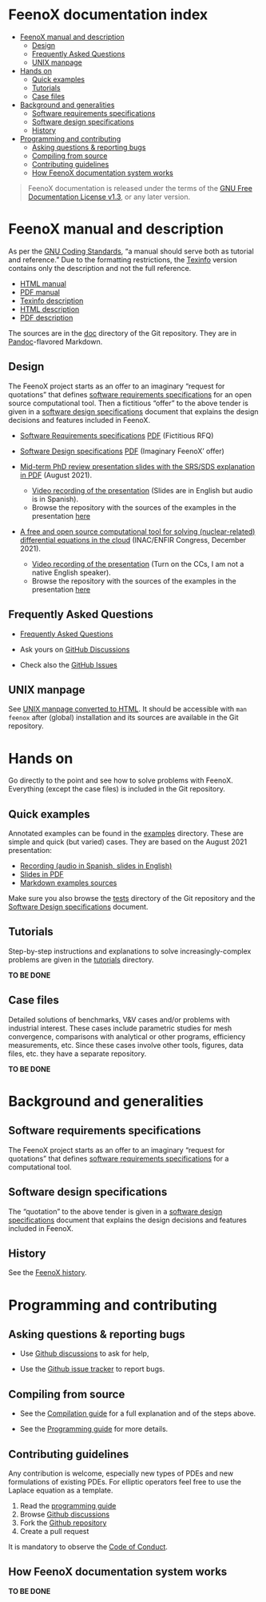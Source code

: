 # FeenoX documentation index

- [FeenoX manual and description][]
  - [Design][]
  - [Frequently Asked Questions][]
  - [UNIX manpage][]
- [Hands on][]
  - [Quick examples][]
  - [Tutorials][]
  - [Case files][]
- [Background and generalities][]
  - [Software requirements specifications][]
  - [Software design specifications][]
  - [History][]
- [Programming and contributing][]
  - [Asking questions & reporting bugs][]
  - [Compiling from source][]
  - [Contributing guidelines][]
  - [How FeenoX documentation system works][]

> FeenoX documentation is released under the terms of the [GNU Free
> Documentation License v1.3][], or any later version.

  [FeenoX manual and description]: #feenox-manual-and-description
  [Design]: #design
  [Frequently Asked Questions]: #frequently-asked-questions
  [UNIX manpage]: #unix-manpage
  [Hands on]: #hands-on
  [Quick examples]: #quick-examples
  [Tutorials]: #tutorials
  [Case files]: #case-files
  [Background and generalities]: #background-and-generalities
  [Software requirements specifications]: #software-requirements-specifications
  [Software design specifications]: #software-design-specifications
  [History]: #history
  [Programming and contributing]: #programming-and-contributing
  [Asking questions & reporting bugs]: #asking-questions-reporting-bugs
  [Compiling from source]: #compiling-from-source
  [Contributing guidelines]: #contributing-guidelines
  [How FeenoX documentation system works]: #how-feenox-documentation-system-works
  [GNU Free Documentation License v1.3]: https://www.gnu.org/licenses/fdl-1.3.html

# FeenoX manual and description

As per the [GNU Coding Standards][], “a manual should serve both as
tutorial and reference.” Due to the formatting restrictions, the
[Texinfo][] version contains only the description and not the full
reference.

- [HTML manual][]
- [PDF manual][]
- [Texinfo description][]
- [HTML description][]
- [PDF description][]

The sources are in the [doc][] directory of the Git repository. They are
in [Pandoc][]-flavored Markdown.

  [GNU Coding Standards]: https://www.gnu.org/prep/standards/standards.html#GNU-Manuals
  [Texinfo]: https://www.gnu.org/software/texinfo/
  [HTML manual]: https://www.seamplex.com/feenox/doc/feenox-manual.html
  [PDF manual]: https://www.seamplex.com/feenox/doc/feenox-manual.pdf
  [Texinfo description]: https://www.seamplex.com/feenox/doc/feenox-desc.texi
  [HTML description]: https://www.seamplex.com/feenox/doc/feenox-desc.html
  [PDF description]: https://www.seamplex.com/feenox/doc/feenox-desc.pdf
  [doc]: https://github.com/seamplex/feenox/tree/main/doc
  [Pandoc]: https://pandoc.org/

## Design

The FeenoX project starts as an offer to an imaginary “request for
quotations” that defines [software requirements specifications][1] for
an open source computational tool. Then a fictitious “offer” to the
above tender is given in a [software design specifications][2] document
that explains the design decisions and features included in FeenoX.

- [Software Requirements specifications][3] [PDF][] (Fictitious RFQ)
- [Software Design specifications][4] [PDF][5] (Imaginary FeenoX’ offer)
- [Mid-term PhD review presentation slides with the SRS/SDS explanation
  in PDF][] (August 2021).
  - [Video recording of the presentation][] (Slides are in English but
    audio is in Spanish).
  - Browse the repository with the sources of the examples in the
    presentation [here][]
- [A free and open source computational tool for solving
  (nuclear-related) differential equations in the cloud][] (INAC/ENFIR
  Congress, December 2021).
  - [Video recording of the presentation][6] (Turn on the CCs, I am not
    a native English speaker).
  - Browse the repository with the sources of the examples in the
    presentation [here][7]

  [1]: ./srs.md
  [2]: ./sds.md
  [3]: srs.md
  [PDF]: https://www.seamplex.com/feenox/doc/srs.pdf
  [4]: sds.md
  [5]: https://www.seamplex.com/feenox/doc/sds.pdf
  [Mid-term PhD review presentation slides with the SRS/SDS explanation in PDF]:
    https://www.seamplex.com/feenox/doc/2021-feenox.pdf
  [Video recording of the presentation]: https://youtu.be/-RJ5qn7E9uE
  [here]: https://github.com/gtheler/2021-presentation
  [A free and open source computational tool for solving (nuclear-related) differential equations in the cloud]:
    https://www.seamplex.com/feenox/doc/2021-brasil.pdf
  [6]: https://youtu.be/e8kFmFOsbPk
  [7]: https://github.com/gtheler/2021-brasil

## Frequently Asked Questions

- [Frequently Asked Questions][8]
- Ask yours on [GitHub Discussions][]
- Check also the [GitHub Issues][]

  [8]: ./FAQ.md
  [GitHub Discussions]: https://github.com/seamplex/feenox/discussions/
  [GitHub Issues]: https://github.com/seamplex/feenox/issues

## UNIX manpage

See [UNIX manpage converted to HTML][]. It should be accessible with
`man feenox` after (global) installation and its sources are available
in the Git repository.

  [UNIX manpage converted to HTML]: https://www.seamplex.com/feenox/doc/feenox.1.html

# Hands on

Go directly to the point and see how to solve problems with FeenoX.
Everything (except the case files) is included in the Git repository.

## Quick examples

Annotated examples can be found in the [examples][] directory. These are
simple and quick (but varied) cases. They are based on the August 2021
presentation:

- [Recording (audio in Spanish, slides in English)][]
- [Slides in PDF][]
- [Markdown examples sources][]

Make sure you also browse the [tests][] directory of the Git repository
and the [Software Design
specifications][Software Design specifications2] document.

  [examples]: ../examples
  [Recording (audio in Spanish, slides in English)]: https://youtu.be/-RJ5qn7E9uE
  [Slides in PDF]: https://www.seamplex.com/feenox/doc/2021-feenox.pdf
  [Markdown examples sources]: https://github.com/gtheler/2021-presentation
  [tests]: https://github.com/seamplex/feenox/tree/main/tests
  [Software Design specifications2]: ./sds.md

## Tutorials

Step-by-step instructions and explanations to solve increasingly-complex
problems are given in the [tutorials][9] directory.

**TO BE DONE**

  [9]: ../tutorials

## Case files

Detailed solutions of benchmarks, V&V cases and/or problems with
industrial interest. These cases include parametric studies for mesh
convergence, comparisons with analytical or other programs, efficiency
measurements, etc. Since these cases involve other tools, figures, data
files, etc. they have a separate repository.

**TO BE DONE**

# Background and generalities

## Software requirements specifications

The FeenoX project starts as an offer to an imaginary “request for
quotations” that defines [software requirements
specifications][software requirements specifications1] for a
computational tool.

  [software requirements specifications1]: ./srs.md

## Software design specifications

The “quotation” to the above tender is given in a [software design
specifications][software design specifications2] document that explains
the design decisions and features included in FeenoX.

  [software design specifications2]: ./sds.md

## History

See the [FeenoX history][].

  [FeenoX history]: history.md

# Programming and contributing

## Asking questions & reporting bugs

- Use [Github discussions][10] to ask for help,
- Use the [Github issue tracker][] to report bugs.

  [10]: https://github.com/seamplex/feenox/discussions
  [Github issue tracker]: https://github.com/seamplex/feenox/issues

## Compiling from source

- See the [Compilation guide][] for a full explanation and of the steps
  above.
- See the [Programming guide][] for more details.

  [Compilation guide]: ./compilation.md
  [Programming guide]: ./programming.md

## Contributing guidelines

Any contribution is welcome, especially new types of PDEs and new
formulations of existing PDEs. For elliptic operators feel free to use
the Laplace equation as a template.

1.  Read the [programming guide][]
2.  Browse [Github discussions][Github discussions10]
3.  Fork the [Github repository][]
4.  Create a pull request

It is mandatory to observe the [Code of Conduct][].

  [programming guide]: ./programming.md
  [Github discussions10]: https://github.com/seamplex/feenox/discussions
  [Github repository]: https://github.com/seamplex/feenox/
  [Code of Conduct]: CODE_OF_CONDUCT.md

## How FeenoX documentation system works

**TO BE DONE**
